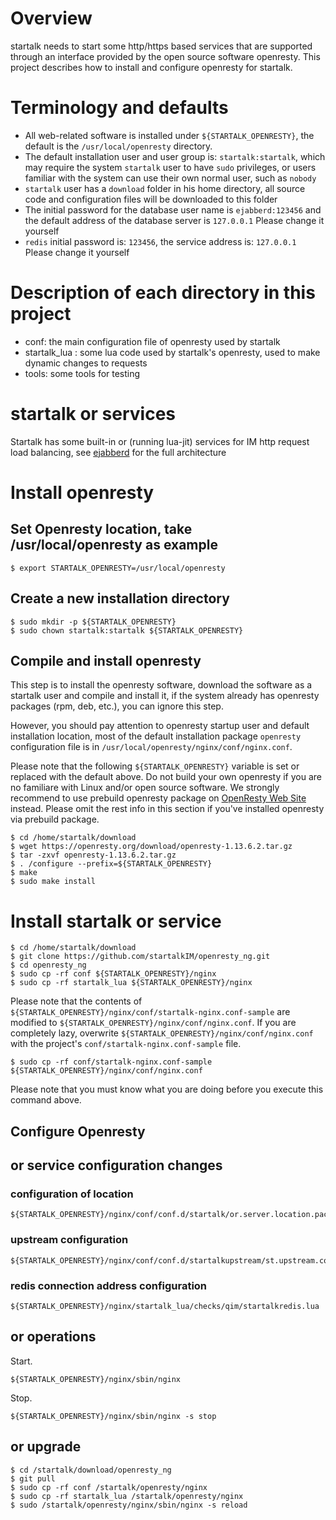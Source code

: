 # Overview

startalk needs to start some http/https based services that are supported through an interface provided by the open source software openresty. This project describes how to install and configure openresty for startalk.


# Terminology and defaults

* All web-related software is installed under ``${STARTALK_OPENRESTY}``, the default is the ``/usr/local/openresty`` directory.
* The default installation user and user group is: ``startalk:startalk``, which may require the system ``startalk`` user to have ``sudo`` privileges, or users familiar with the system can use their own normal user, such as ``nobody``
* ``startalk`` user has a ``download`` folder in his home directory, all source code and configuration files will be downloaded to this folder
* The initial password for the database user name is ``ejabberd:123456`` and the default address of the database server is ``127.0.0.1`` Please change it yourself
* ``redis`` initial password is: ``123456``, the service address is: ``127.0.0.1`` Please change it yourself

# Description of each directory in this project


* conf: the main configuration file of openresty used by startalk
* startalk_lua : some lua code used by startalk's openresty, used to make dynamic changes to requests
* tools: some tools for testing

# startalk or services

Startalk has some built-in or (running lua-jit) services for IM http request load balancing, see [ejabberd](https://github.com/startalkIM/ejabberd) for the full architecture

# Install openresty  

## Set Openresty location, take /usr/local/openresty as example
```
$ export STARTALK_OPENRESTY=/usr/local/openresty
```

## Create a new installation directory

```
$ sudo mkdir -p ${STARTALK_OPENRESTY}
$ sudo chown startalk:startalk ${STARTALK_OPENRESTY}
```

## Compile and install openresty

This step is to install the openresty software, download the software as a startalk user and compile and install it, if the system already has openresty packages (rpm, deb, etc.), you can ignore this step.

However, you should pay attention to openresty startup user and default installation location, most of the default installation package ``openresty`` configuration file is in ``/usr/local/openresty/nginx/conf/nginx.conf``.


Please note that the following ``${STARTALK_OPENRESTY}`` variable is set or replaced with the default above.
Do not build your own openresty if you are no familiare with Linux and/or open source software. We strongly recommend to use prebuild openresty package on [OpenResty Web Site](https://openresty.org) instead. Please omit the rest info in this section if you've installed openresty via prebuild package.

```
$ cd /home/startalk/download
$ wget https://openresty.org/download/openresty-1.13.6.2.tar.gz
$ tar -zxvf openresty-1.13.6.2.tar.gz
$ . /configure --prefix=${STARTALK_OPENRESTY}
$ make
$ sudo make install
```

# Install startalk or service


```
$ cd /home/startalk/download
$ git clone https://github.com/startalkIM/openresty_ng.git
$ cd openresty_ng
$ sudo cp -rf conf ${STARTALK_OPENRESTY}/nginx
$ sudo cp -rf startalk_lua ${STARTALK_OPENRESTY}/nginx

```
Please note that the contents of ``${STARTALK_OPENRESTY}/nginx/conf/startalk-nginx.conf-sample`` are modified to ``${STARTALK_OPENRESTY}/nginx/conf/nginx.conf``.
If you are completely lazy, overwrite ``${STARTALK_OPENRESTY}/nginx/conf/nginx.conf`` with the project's ``conf/startalk-nginx.conf-sample`` file.

```
$ sudo cp -rf conf/startalk-nginx.conf-sample ${STARTALK_OPENRESTY}/nginx/conf/nginx.conf
```
Please note that you must know what you are doing before you execute this command above.

## Configure Openresty

## or service configuration changes

### configuration of location
```
${STARTALK_OPENRESTY}/nginx/conf/conf.d/startalk/or.server.location.package.qtapi.conf
```
### upstream configuration
```
${STARTALK_OPENRESTY}/nginx/conf/conf.d/startalkupstream/st.upstream.conf
```
### redis connection address configuration
```
${STARTALK_OPENRESTY}/nginx/startalk_lua/checks/qim/startalkredis.lua
```

## or operations

Start.
```
${STARTALK_OPENRESTY}/nginx/sbin/nginx
```
Stop.

```
${STARTALK_OPENRESTY}/nginx/sbin/nginx -s stop
```

## or upgrade

```
$ cd /startalk/download/openresty_ng
$ git pull
$ sudo cp -rf conf /startalk/openresty/nginx
$ sudo cp -rf startalk_lua /startalk/openresty/nginx
$ sudo /startalk/openresty/nginx/sbin/nginx -s reload
```
